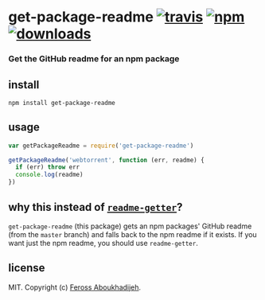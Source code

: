 # get-package-readme [![travis][travis-image]][travis-url] [![npm][npm-image]][npm-url] [![downloads][downloads-image]][downloads-url]

[travis-image]: https://img.shields.io/travis/feross/get-package-readme/master.svg
[travis-url]: https://travis-ci.org/feross/get-package-readme
[npm-image]: https://img.shields.io/npm/v/get-package-readme.svg
[npm-url]: https://npmjs.org/package/get-package-readme
[downloads-image]: https://img.shields.io/npm/dm/get-package-readme.svg
[downloads-url]: https://npmjs.org/package/get-package-readme

### Get the GitHub readme for an npm package

## install

```
npm install get-package-readme
```

## usage

```js
var getPackageReadme = require('get-package-readme')

getPackageReadme('webtorrent', function (err, readme) {
  if (err) throw err
  console.log(readme)
})
```

## why this instead of [`readme-getter`](https://www.npmjs.com/package/readme-getter)?

`get-package-readme` (this package) gets an npm packages' GitHub readme (from the `master`
branch) and falls back to the npm readme if it exists. If you want just the npm readme, you should use `readme-getter`.

## license

MIT. Copyright (c) [Feross Aboukhadijeh](http://feross.org).
